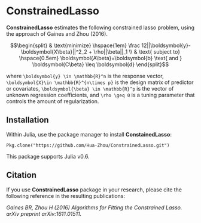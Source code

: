 # ConstrainedLasso

**ConstrainedLasso** estimates the following constrained lasso problem, using the approach of Gaines and Zhou (2016).

```math 
\begin{split}
& \text{minimize} \hspace{1em} \frac 12||\boldsymbol{y}-\boldsymbol{X\beta}||^2_2 + \rho||\beta||_1 \\
& \text{ subject to} \hspace{0.5em} \boldsymbol{A\beta}=\boldsymbol{b} \text{ and } \boldsymbol{C\beta} \leq \boldsymbol{d}
\end{split}
```

where ``\boldsymbol{y} \in \mathbb{R}^n`` is the response vector, ``\boldsymbol{X}\in \mathbb{R}^{n\times p}`` is the design matrix of predictor or covariates, ``\boldsymbol{\beta} \in \mathbb{R}^p`` is the vector of unknown regression coefficients, and ``\rho \geq 0`` is a tuning parameter that controls the amount of regularization.

## Installation 

Within Julia, use the package manager to install **ConstainedLasso**:

```{julia}
Pkg.clone("https://github.com/Hua-Zhou/ConstrainedLasso.git")
```

This package supports Julia v0.6.


## Citation 

If you use **ConstrainedLasso** package in your research, please cite the following reference in the resulting publications:

*Gaines BR, Zhou H (2016) Algorithms for Fitting the Constrained Lasso. arXiv preprint arXiv:1611.01511.*
